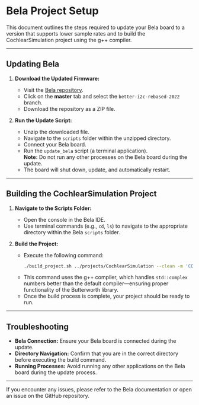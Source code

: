 # Bela Project Setup

This document outlines the steps required to update your Bela board to a version that supports lower sample rates and to build the CochlearSimulation project using the g++ compiler.

---

## Updating Bela

1. **Download the Updated Firmware:**
   - Visit the [Bela repository](https://github.com/BelaPlatform/Bela).
   - Click on the **master** tab and select the `better-i2c-rebased-2022` branch.
   - Download the repository as a ZIP file.

2. **Run the Update Script:**
   - Unzip the downloaded file.
   - Navigate to the `scripts` folder within the unzipped directory.
   - Connect your Bela board.
   - Run the `update_bela` script (a terminal application).  
     **Note:** Do not run any other processes on the Bela board during the update.
   - The board will shut down, update, and automatically restart.

---

## Building the CochlearSimulation Project

1. **Navigate to the Scripts Folder:**
   - Open the console in the Bela IDE.
   - Use terminal commands (e.g., `cd`, `ls`) to navigate to the appropriate directory within the Bela `scripts` folder.

2. **Build the Project:**
   - Execute the following command:
     ```bash
     ./build_project.sh ../projects/CochlearSimulation --clean -m 'COMPILER=g++ CPPFLAGS=-std=c++14'
     ```
   - This command uses the g++ compiler, which handles `std::complex` numbers better than the default compiler—ensuring proper functionality of the Butterworth library.
   - Once the build process is complete, your project should be ready to run.

---

## Troubleshooting

- **Bela Connection:** Ensure your Bela board is connected during the update.
- **Directory Navigation:** Confirm that you are in the correct directory before executing the build command.
- **Running Processes:** Avoid running any other applications on the Bela board during the update process.

---

If you encounter any issues, please refer to the Bela documentation or open an issue on the GitHub repository.
